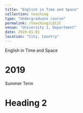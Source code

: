 ```yaml
---
title: "English in Time and Space"
collection: teaching
type: "Undergraduate course"
permalink: /teaching/LEL2C
venue: "University 1, Department"
date: 2019-01-01
location: "City, Country"
---
```

English in Time and Space

2019
======
Summer Term

Heading 2
======
